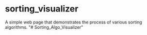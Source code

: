 # sorting_visualizer
A simple web page that demonstrates the process of various sorting algorithms.
"# Sorting_Algo_Visualizer" 
